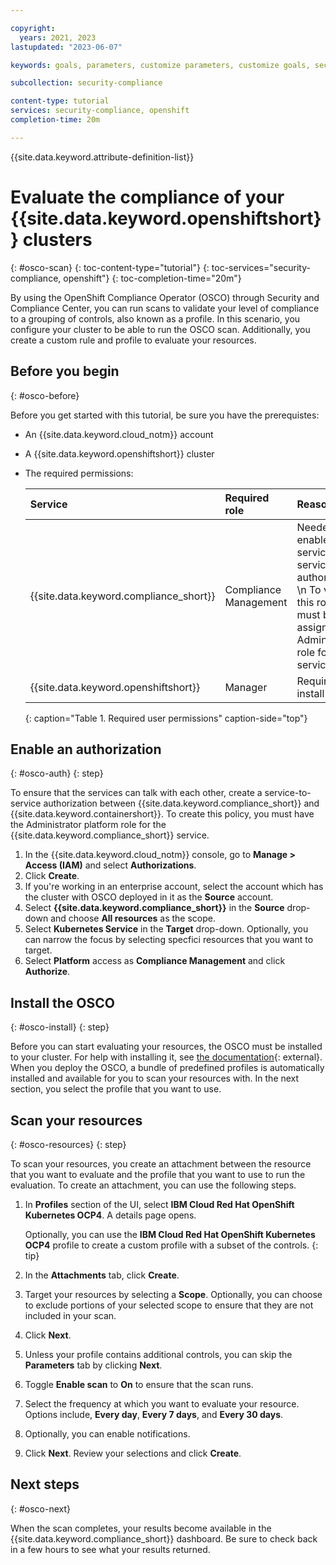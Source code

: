 ```yaml
---

copyright:
  years: 2021, 2023
lastupdated: "2023-06-07"

keywords: goals, parameters, customize parameters, customize goals, security and compliance,

subcollection: security-compliance

content-type: tutorial
services: security-compliance, openshift
completion-time: 20m

---
```


{{site.data.keyword.attribute-definition-list}}

# Evaluate the compliance of your {{site.data.keyword.openshiftshort}} clusters 
{: #osco-scan}
{: toc-content-type="tutorial"}
{: toc-services="security-compliance, openshift"}
{: toc-completion-time="20m"}

By using the OpenShift Compliance Operator (OSCO) through Security and Compliance Center, you can run scans to validate your level of compliance to a grouping of controls, also known as a profile. In this scenario, you configure your cluster to be able to run the OSCO scan. Additionally, you create a custom rule and profile to evaluate your resources. 

## Before you begin
{: #osco-before}

Before you get started with this tutorial, be sure you have the prerequistes:

* An {{site.data.keyword.cloud_notm}} account
* A {{site.data.keyword.openshiftshort}} cluster
* The required permissions:

   | Service | Required role | Reason |
   |:--------|:--------------|:-------|
   | {{site.data.keyword.compliance_short}} | Compliance Management | Needed to enable a service-to-service authorization  \n To view this role, you must be assigned the Administrator role for the service |
   | {{site.data.keyword.openshiftshort}} | Manager | Required to install OSCO |
   {: caption="Table 1. Required user permissions" caption-side="top"}


## Enable an authorization
{: #osco-auth}
{: step}

To ensure that the services can talk with each other, create a service-to-service authorization between {{site.data.keyword.compliance_short}} and {{site.data.keyword.containershort}}. To create this policy, you must have the Administrator platform role for the {{site.data.keyword.compliance_short}} service.

1. In the {{site.data.keyword.cloud_notm}} console, go to **Manage > Access (IAM)** and select **Authorizations**.
2. Click **Create**.
3. If you're working in an enterprise account, select the account which has the cluster with OSCO deployed in it as the **Source** account.
4. Select **{{site.data.keyword.compliance_short}}** in the **Source** drop-down and choose **All resources** as the scope.
5. Select **Kubernetes Service** in the **Target** drop-down. Optionally, you can narrow the focus by selecting specfici resources that you want to target.
6. Select **Platform** access as **Compliance Management** and click **Authorize**.



## Install the OSCO
{: #osco-install}
{: step}


Before you can start evaluating your resources, the OSCO must be installed to your cluster. For help with installing it, see [the documentation](https://docs.openshift.com/container-platform/4.8/security/compliance_operator/compliance-operator-installation.html){: external}. When you deploy the OSCO, a bundle of predefined profiles is automatically installed and available for you to scan your resources with. In the next section, you select the profile that you want to use.


## Scan your resources
{: #osco-resources}
{: step}

To scan your resources, you create an attachment between the resource that you want to evaluate and the profile that you want to use to run the evaluation. To create an attachment, you can use the following steps.

1. In **Profiles** section of the UI, select **IBM Cloud Red Hat OpenShift Kubernetes OCP4**. A details page opens.

   Optionally, you can use the **IBM Cloud Red Hat OpenShift Kubernetes OCP4** profile to create a custom profile with a subset of the controls.
   {: tip}

2. In the **Attachments** tab, click **Create**.
2. Target your resources by selecting a **Scope**. Optionally, you can choose to exclude portions of your selected scope to ensure that they are not included in your scan.
3. Click **Next**.
4. Unless your profile contains additional controls, you can skip the **Parameters** tab by clicking **Next**.
5. Toggle **Enable scan** to **On** to ensure that the scan runs.
6. Select the frequency at which you want to evaluate your resource. Options include, **Every day**, **Every 7 days**, and **Every 30 days**.
7. Optionally, you can enable notifications.
8. Click **Next**. Review your selections and click **Create**.

## Next steps
{: #osco-next}

When the scan completes, your results become available in the {{site.data.keyword.compliance_short}} dashboard. Be sure to check back in a few hours to see what your results returned.


